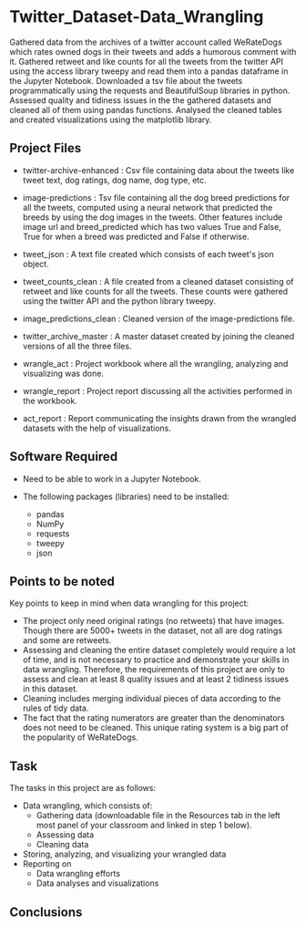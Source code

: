 # Twitter_Dataset-Data_Wrangling

Gathered data from the archives of a twitter account called WeRateDogs which rates owned dogs in their tweets and adds a humorous comment with it. Gathered retweet and like counts for all the tweets from the twitter API using the access library tweepy and read them into a pandas dataframe in the Jupyter Notebook. Downloaded a tsv file about the tweets programmatically using the requests and BeautifulSoup libraries in python. Assessed quality and tidiness issues in the the gathered datasets and cleaned all of them using pandas functions. Analysed the cleaned tables and created visualizations using the matplotlib library.

## Project Files

- twitter-archive-enhanced : Csv file containing data about the tweets like tweet text, dog ratings, dog name, dog type, etc.

- image-predictions : Tsv file containing all the dog breed predictions for all the tweets, computed using a neural network that predicted the breeds by using the dog images in the tweets. Other features include image url and breed_predicted which has two values True and False, True for when a breed was predicted and False if otherwise.

- tweet_json : A text file created which consists of each tweet's json object.

- tweet_counts_clean : A file created from a cleaned dataset consisting of retweet and like counts for all the tweets. These counts were gathered using the twitter API and the python library tweepy.

- image_predictions_clean : Cleaned version of the image-predictions file.

- twitter_archive_master : A master dataset created by joining the cleaned versions of all the three files.

- wrangle_act : Project workbook where all the wrangling, analyzing and visualizing was done.

- wrangle_report : Project report discussing all the activities performed in the workbook.

- act_report : Report communicating the insights drawn from the wrangled datasets with the help of visualizations.

## Software Required

- Need to be able to work in a Jupyter Notebook.

- The following packages (libraries) need to be installed:
  - pandas
  - NumPy
  - requests
  - tweepy
  - json
  
## Points to be noted

Key points to keep in mind when data wrangling for this project:

- The project only need original ratings (no retweets) that have images. Though there are 5000+ tweets in the dataset, not all are dog ratings and some are retweets.
- Assessing and cleaning the entire dataset completely would require a lot of time, and is not necessary to practice and demonstrate your skills in data wrangling. Therefore, the requirements of this project are only to assess and clean at least 8 quality issues and at least 2 tidiness issues in this dataset.
- Cleaning includes merging individual pieces of data according to the rules of tidy data.
- The fact that the rating numerators are greater than the denominators does not need to be cleaned. This unique rating system is a big part of the popularity of WeRateDogs.

## Task

The tasks in this project are as follows:

- Data wrangling, which consists of:
  - Gathering data (downloadable file in the Resources tab in the left most panel of your classroom and linked in step 1 below).
  - Assessing data
  - Cleaning data
- Storing, analyzing, and visualizing your wrangled data
- Reporting on
  - Data wrangling efforts
  - Data analyses and visualizations
  
## Conclusions
